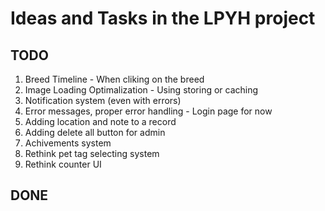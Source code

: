 # Ideas and Tasks in the LPYH project

## TODO

1. Breed Timeline - When cliking on the breed
1. Image Loading Optimalization - Using storing or caching
1. Notification system (even with errors)
1. Error messages, proper error handling - Login page for now
1. Adding location and note to a record
1. Adding delete all button for admin
1. Achivements system
1. Rethink pet tag selecting system
1. Rethink counter UI

## DONE